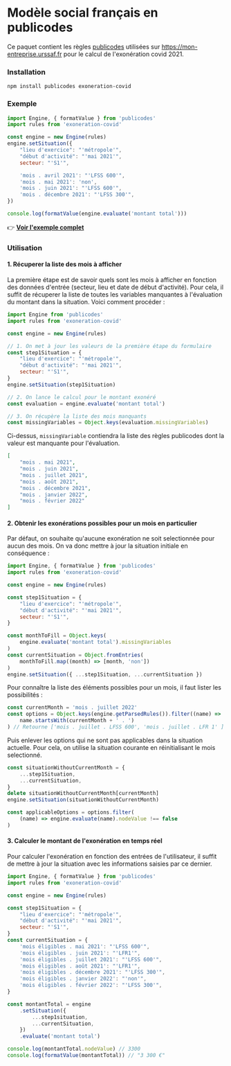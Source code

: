 # Modèle social français en publicodes

Ce paquet contient les règles [publicodes](https://publi.codes) utilisées sur https://mon-entreprise.urssaf.fr pour le calcul de l'exonération covid 2021.

### Installation

```
npm install publicodes exoneration-covid
```

### Exemple

```js
import Engine, { formatValue } from 'publicodes'
import rules from 'exoneration-covid'

const engine = new Engine(rules)
engine.setSituation({
    "lieu d'exercice": "'métropole'",
    "début d'activité": "'mai 2021'",
    secteur: "'S1'",

    'mois . avril 2021': "'LFSS 600'",
    'mois . mai 2021': 'non',
    'mois . juin 2021': "'LFSS 600'",
    'mois . décembre 2021': "'LFSS 300'",
})

console.log(formatValue(engine.evaluate('montant total')))
```

👉 **[Voir l'exemple complet](https://codesandbox.io/s/covidform-rxweh?file=/src/index.js)**

### Utilisation

#### 1. Récuperer la liste des mois à afficher

La première étape est de savoir quels sont les mois à afficher en fonction des données d'entrée (secteur, lieu et date de début d'activité). Pour cela, il suffit de récuperer la liste de toutes les variables manquantes à l'évaluation du montant dans la situation. Voici comment procéder :

```js
import Engine from 'publicodes'
import rules from 'exoneration-covid'

const engine = new Engine(rules)

// 1. On met à jour les valeurs de la première étape du formulaire
const step1Situation = {
    "lieu d'exercice": "'métropole'",
    "début d'activité": "'mai 2021'",
    secteur: "'S1'",
}
engine.setSituation(step1Situation)

// 2. On lance le calcul pour le montant exonéré
const evaluation = engine.evaluate('montant total')

// 3. On récupère la liste des mois manquants
const missingVariables = Object.keys(evaluation.missingVariables)
```

Ci-dessus, `missingVariable` contiendra la liste des règles publicodes dont la valeur est manquante pour l'évaluation.

```json
[
    "mois . mai 2021",
    "mois . juin 2021",
    "mois . juillet 2021",
    "mois . août 2021",
    "mois . décembre 2021",
    "mois . janvier 2022",
    "mois . février 2022"
]
```

#### 2. Obtenir les exonérations possibles pour un mois en particulier

Par défaut, on souhaite qu'aucune exonération ne soit selectionnée pour aucun des mois. On va donc mettre à jour la situation initiale en conséquence :

```js
import Engine, { formatValue } from 'publicodes'
import rules from 'exoneration-covid'

const engine = new Engine(rules)

const step1Situation = {
    "lieu d'exercice": "'métropole'",
    "début d'activité": "'mai 2021'",
    secteur: "'S1'",
}

const monthToFill = Object.keys(
    engine.evaluate('montant total').missingVariables
)
const currentSituation = Object.fromEntries(
    monthToFill.map((month) => [month, 'non'])
)
engine.setSituation({ ...step1Situation, ...currentSituation })
```

Pour connaître la liste des éléments possibles pour un mois, il faut lister les possibilités :

```js
const currentMonth = 'mois . juillet 2022'
const options = Object.keys(engine.getParsedRules()).filter((name) =>
    name.startsWith(currentMonth + ' . ')
) // Retourne ['mois . juillet . LFSS 600', 'mois . juillet . LFR 1' ]
```

Puis enlever les options qui ne sont pas applicables dans la situation actuelle. Pour cela, on utilise la situation courante en réinitialisant le mois selectionné.

```js
const situationWithoutCurrentMonth = {
    ...step1Situation,
    ...currentSituation,
}
delete situationWithoutCurrentMonth[currentMonth]
engine.setSituation(situationWithoutCurrentMonth)

const applicableOptions = options.filter(
    (name) => engine.evaluate(name).nodeValue !== false
)
```

#### 3. Calculer le montant de l'exonération en temps réel

Pour calculer l'exonération en fonction des entrées de l'utilisateur, il suffit de mettre à jour la situation avec les informations saisies par ce dernier.

```js
import Engine, { formatValue } from 'publicodes'
import rules from 'exoneration-covid'

const engine = new Engine(rules)

const step1Situation = {
    "lieu d'exercice": "'métropole'",
    "début d'activité": "'mai 2021'",
    secteur: "'S1'",
}
const currentSituation = {
    'mois éligibles . mai 2021': "'LFSS 600'",
    'mois éligibles . juin 2021': "'LFR1'",
    'mois éligibles . juillet 2021': "'LFSS 600'",
    'mois éligibles . août 2021': "'LFR1'",
    'mois éligibles . décembre 2021': "'LFSS 300'",
    'mois éligibles . janvier 2022': "'non'",
    'mois éligibles . février 2022': "'LFSS 300'",
}

const montantTotal = engine
    .setSituation({
        ...step1situation,
        ...currentSituation,
    })
    .evaluate('montant total')

console.log(montantTotal.nodeValue) // 3300
console.log(formatValue(montantTotal)) // "3 300 €"
```
